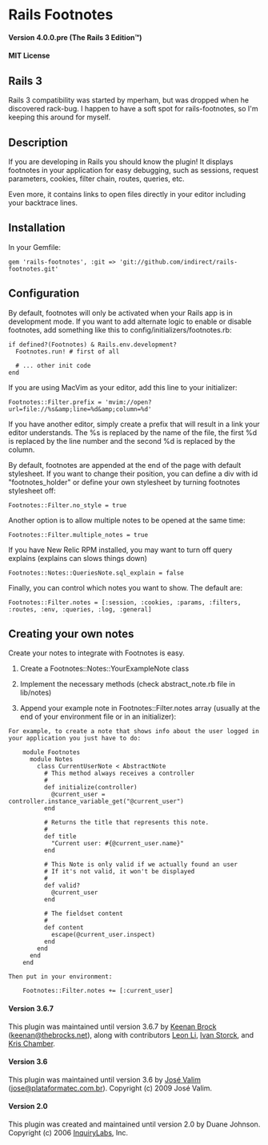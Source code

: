 # Rails Footnotes
#### Version 4.0.0.pre (The Rails 3 Edition™)
#### MIT License

## Rails 3

Rails 3 compatibility was started by mperham, but was dropped when he discovered rack-bug. I happen to have a
soft spot for rails-footnotes, so I'm keeping this around for myself.

## Description

If you are developing in Rails you should know the plugin! It displays footnotes in your application for easy
debugging, such as sessions, request parameters, cookies, filter chain, routes, queries, etc.

Even more, it contains links to open files directly in your editor including your backtrace lines.


## Installation

In your Gemfile:

    gem 'rails-footnotes', :git => 'git://github.com/indirect/rails-footnotes.git'

## Configuration

By default, footnotes will only be activated when your Rails app is in development mode. If you want to add alternate logic to enable or disable footnotes, add something like this to config/initializers/footnotes.rb:

    if defined?(Footnotes) & Rails.env.development?
      Footnotes.run! # first of all

      # ... other init code
    end

If you are using MacVim as your editor, add this line to your initializer:

    Footnotes::Filter.prefix = 'mvim://open?url=file://%s&amp;line=%d&amp;column=%d'

If you have another editor, simply create a prefix that will result in a link your editor understands. The %s
is replaced by the name of the file, the first %d is replaced by the line number and the second %d is replaced
by the column.

By default, footnotes are appended at the end of the page with default stylesheet. If you want to change their
position, you can define a div with id "footnotes_holder" or define your own stylesheet by turning footnotes
stylesheet off:

    Footnotes::Filter.no_style = true

Another option is to allow multiple notes to be opened at the same time:

    Footnotes::Filter.multiple_notes = true

If you have New Relic RPM installed, you may want to turn off query explains
(explains can slows things down)

    Footnotes::Notes::QueriesNote.sql_explain = false

Finally, you can control which notes you want to show. The default are:

    Footnotes::Filter.notes = [:session, :cookies, :params, :filters, :routes, :env, :queries, :log, :general]


## Creating your own notes

Create your notes to integrate with Footnotes is easy.

  1. Create a Footnotes::Notes::YourExampleNote class

  2. Implement the necessary methods (check abstract_note.rb file in lib/notes)

  3. Append your example note in Footnotes::Filter.notes array (usually at the end of your environment file or in an initializer):

    For example, to create a note that shows info about the user logged in your application you just have to do:

        module Footnotes
          module Notes
            class CurrentUserNote < AbstractNote
              # This method always receives a controller
              #
              def initialize(controller)
                @current_user = controller.instance_variable_get("@current_user")
              end

              # Returns the title that represents this note.
              #
              def title
                "Current user: #{@current_user.name}"
              end

              # This Note is only valid if we actually found an user
              # If it's not valid, it won't be displayed
              #
              def valid?
                @current_user
              end

              # The fieldset content
              #
              def content
                escape(@current_user.inspect)
              end
            end
          end
        end

    Then put in your environment:

        Footnotes::Filter.notes += [:current_user]



#### Version 3.6.7

This plugin was maintained until version 3.6.7 by [Keenan Brock][kb] (keenan@thebrocks.net), along with contributors [Leon Li][ll], [Ivan Storck][is], and [Kris Chamber][kc].

[kb]: http://github.com/kbrock
[ll]: http://github.com/scorpio
[is]: http://github.com/ivanoats
[kc]: http://github.com/kristopher

#### Version 3.6

This plugin was maintained until version 3.6 by [José Valim][jv] (jose@plataformatec.com.br).
Copyright (c) 2009 José Valim.

[jv]: http://blog.plataformatec.com.br/

#### Version 2.0

This plugin was created and maintained until version 2.0 by Duane Johnson. Copyright (c) 2006 [InquiryLabs](http://blog.inquirylabs.com/), Inc.
